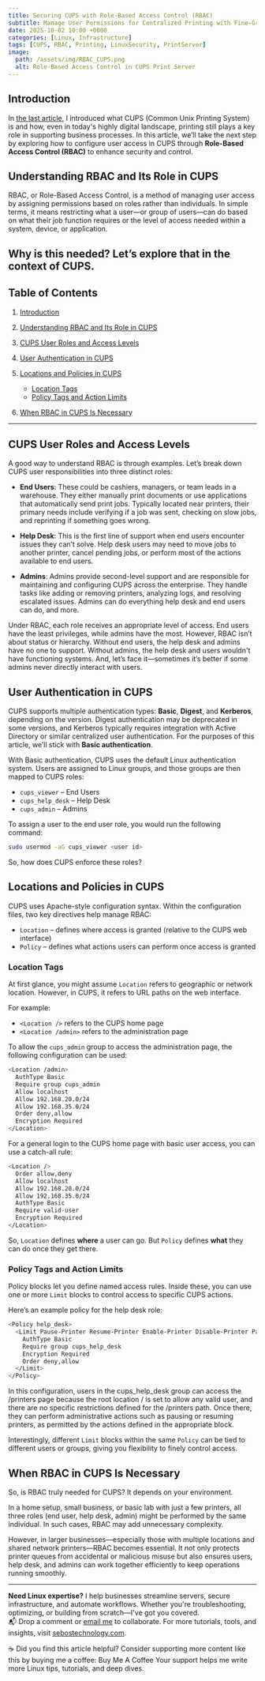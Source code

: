 ```yaml
---
title: Securing CUPS with Role-Based Access Control (RBAC)
subtitle: Manage User Permissions for Centralized Printing with Fine-Grained Access Control
date: 2025-10-02 10:00 +0000
categories: [Linux, Infrastructure]
tags: [CUPS, RBAC, Printing, LinuxSecurity, PrintServer]
image:
  path: /assets/img/RBAC_CUPS.png
  alt: Role-Based Access Control in CUPS Print Server
---
```


## Introduction

In [the last article](https://richard-sebos.github.io/sebostechnology/posts/CUPS/), I introduced what CUPS (Common Unix Printing System) is and how, even in today's highly digital landscape, printing still plays a key role in supporting business processes. In this article, we’ll take the next step by exploring how to configure user access in CUPS through **Role-Based Access Control (RBAC)** to enhance security and control.

## Understanding RBAC and Its Role in CUPS

RBAC, or Role-Based Access Control, is a method of managing user access by assigning permissions based on roles rather than individuals. In simple terms, it means restricting what a user—or group of users—can do based on what their job function requires or the level of access needed within a system, device, or application.

Why is this needed? Let’s explore that in the context of CUPS.
---

## Table of Contents

1. [Introduction](#introduction)
2. [Understanding RBAC and Its Role in CUPS](#understanding-rbac-and-its-role-in-cups)
3. [CUPS User Roles and Access Levels](#cups-user-roles-and-access-levels)
4. [User Authentication in CUPS](#user-authentication-in-cups)
5. [Locations and Policies in CUPS](#locations-and-policies-in-cups)

   * [Location Tags](#location-tags)
   * [Policy Tags and Action Limits](#policy-tags-and-action-limits)
6. [When RBAC in CUPS Is Necessary](#when-rbac-in-cups-is-necessary)

---
## CUPS User Roles and Access Levels

A good way to understand RBAC is through examples. Let’s break down CUPS user responsibilities into three distinct roles:

* **End Users**: These could be cashiers, managers, or team leads in a warehouse. They either manually print documents or use applications that automatically send print jobs. Typically located near printers, their primary needs include verifying if a job was sent, checking on slow jobs, and reprinting if something goes wrong.

* **Help Desk**: This is the first line of support when end users encounter issues they can’t solve. Help desk users may need to move jobs to another printer, cancel pending jobs, or perform most of the actions available to end users.

* **Admins**: Admins provide second-level support and are responsible for maintaining and configuring CUPS across the enterprise. They handle tasks like adding or removing printers, analyzing logs, and resolving escalated issues. Admins can do everything help desk and end users can do, and more.

Under RBAC, each role receives an appropriate level of access. End users have the least privileges, while admins have the most. However, RBAC isn’t about status or hierarchy. Without end users, the help desk and admins have no one to support. Without admins, the help desk and users wouldn't have functioning systems. And, let’s face it—sometimes it’s better if some admins never directly interact with users.

## User Authentication in CUPS

CUPS supports multiple authentication types: **Basic**, **Digest**, and **Kerberos**, depending on the version. Digest authentication may be deprecated in some versions, and Kerberos typically requires integration with Active Directory or similar centralized user authentication. For the purposes of this article, we’ll stick with **Basic authentication**.

With Basic authentication, CUPS uses the default Linux authentication system. Users are assigned to Linux groups, and those groups are then mapped to CUPS roles:

* `cups_viewer` – End Users
* `cups_help_desk` – Help Desk
* `cups_admin` – Admins

To assign a user to the end user role, you would run the following command:

```bash
sudo usermod -aG cups_viewer <user id>
```

So, how does CUPS enforce these roles?

## Locations and Policies in CUPS

CUPS uses Apache-style configuration syntax. Within the configuration files, two key directives help manage RBAC:

* `Location` – defines where access is granted (relative to the CUPS web interface)
* `Policy` – defines what actions users can perform once access is granted

### Location Tags

At first glance, you might assume `Location` refers to geographic or network location. However, in CUPS, it refers to URL paths on the web interface.

For example:

* `<Location />` refers to the CUPS home page
* `<Location /admin>` refers to the administration page

To allow the `cups_admin` group to access the administration page, the following configuration can be used:

```bash
<Location /admin>
  AuthType Basic
  Require group cups_admin
  Allow localhost
  Allow 192.168.20.0/24
  Allow 192.168.35.0/24
  Order deny,allow
  Encryption Required
</Location>
```

For a general login to the CUPS home page with basic user access, you can use a catch-all rule:

```bash
<Location />
  Order allow,deny
  Allow localhost
  Allow 192.168.20.0/24
  Allow 192.168.35.0/24
  AuthType Basic
  Require valid-user
  Encryption Required
</Location>
```

So, `Location` defines **where** a user can go. But `Policy` defines **what** they can do once they get there.

### Policy Tags and Action Limits

Policy blocks let you define named access rules. Inside these, you can use one or more `Limit` blocks to control access to specific CUPS actions.

Here’s an example policy for the help desk role:

```bash
<Policy help_desk>
  <Limit Pause-Printer Resume-Printer Enable-Printer Disable-Printer Pause-Printer-After-Current-Job Hold-New-Jobs Release-Held-New-Jobs Deactivate-Printer Activate-Printer Restart-Printer Shutdown-Printer Startup-Printer Promote-Job Schedule-Job-After Cancel-Jobs CUPS-Accept-Jobs CUPS-Reject-Jobs Cancel-Job CUPS-Authenticate-Job>
    AuthType Basic
    Require group cups_help_desk
    Encryption Required
    Order deny,allow
  </Limit>
</Policy>
```

In this configuration, users in the cups_help_desk group can access the /printers page because the root location / is set to allow any valid user, and there are no specific restrictions defined for the /printers path. Once there, they can perform administrative actions such as pausing or resuming printers, as permitted by the actions defined in the appropriate <Limit> block.

Interestingly, different `Limit` blocks within the same `Policy` can be tied to different users or groups, giving you flexibility to finely control access.

## When RBAC in CUPS Is Necessary

So, is RBAC truly needed for CUPS? It depends on your environment.

In a home setup, small business, or basic lab with just a few printers, all three roles (end user, help desk, admin) might be performed by the same individual. In such cases, RBAC may add unnecessary complexity.

However, in larger businesses—especially those with multiple locations and shared network printers—RBAC becomes essential. It not only protects printer queues from accidental or malicious misuse but also ensures users, help desk, and admins can work together efficiently to keep operations running smoothly.

---
**Need Linux expertise?** I help businesses streamline servers, secure infrastructure, and automate workflows. Whether you're troubleshooting, optimizing, or building from scratch—I've got you covered.  
📬 Drop a comment or [email me](mailto:info@sebostechnology.com) to collaborate. For more tutorials, tools, and insights, visit [sebostechnology.com](https://sebostechnology.com).

☕ Did you find this article helpful?
Consider supporting more content like this by buying me a coffee:
Buy Me A Coffee
Your support helps me write more Linux tips, tutorials, and deep dives.
